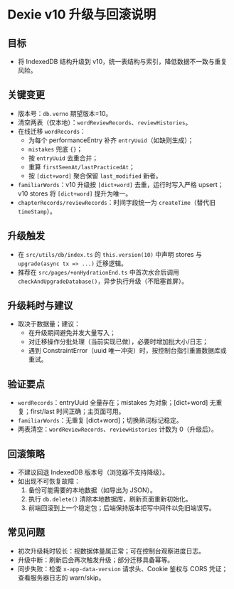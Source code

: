 # Dexie v10 升级与回滚说明

## 目标
- 将 IndexedDB 结构升级到 v10，统一表结构与索引，降低数据不一致与重复风险。

## 关键变更
- 版本号：`db.verno` 期望版本=10。
- 清空两表（仅本地）：`wordReviewRecords`、`reviewHistories`。
- 在线迁移 `wordRecords`：
  - 为每个 performanceEntry 补齐 `entryUuid`（如缺则生成）；
  - `mistakes` 兜底 `{}`；
  - 按 `entryUuid` 去重合并；
  - 重算 `firstSeenAt/lastPracticedAt`；
  - 按 `[dict+word]` 聚合保留 `last_modified` 新者。
- `familiarWords`：v10 升级按 `[dict+word]` 去重，运行时写入严格 upsert；v10 stores 将 `[dict+word]` 提升为唯一。
- `chapterRecords/reviewRecords`：时间字段统一为 `createTime`（替代旧 `timeStamp`）。

## 升级触发
- 在 `src/utils/db/index.ts` 的 `this.version(10)` 中声明 stores 与 `upgrade(async tx => ...)` 迁移逻辑。
- 推荐在 `src/pages/+onHydrationEnd.ts` 中首次水合后调用 `checkAndUpgradeDatabase()`，异步执行升级（不阻塞首屏）。

## 升级耗时与建议
- 取决于数据量；建议：
  - 在升级期间避免并发大量写入；
  - 对迁移操作分批处理（当前实现已做），必要时增加批大小/日志；
  - 遇到 ConstraintError（uuid 唯一冲突）时，按控制台指引重置数据库或重试。

## 验证要点
- `wordRecords`：entryUuid 全量存在；mistakes 为对象；[dict+word] 无重复；first/last 时间正确；主页面可用。
- `familiarWords`：无重复 [dict+word]；切换熟词标记稳定。
- 两表清空：`wordReviewRecords`、`reviewHistories` 计数为 0（升级后）。

## 回滚策略
- 不建议回退 IndexedDB 版本号（浏览器不支持降级）。
- 如出现不可恢复故障：
  1) 备份可能需要的本地数据（如导出为 JSON）。
  2) 执行 `db.delete()` 清除本地数据库，刷新页面重新初始化。
  3) 前端回滚到上一个稳定包；后端保持版本拒写中间件以免旧端误写。

## 常见问题
- 初次升级耗时较长：视数据体量属正常；可在控制台观察进度日志。
- 升级中断：刷新后会再次触发升级；部分迁移具备幂等。
- 同步失败：检查 `x-app-data-version` 请求头、Cookie 鉴权与 CORS 凭证；查看服务器日志的 warn/skip。
